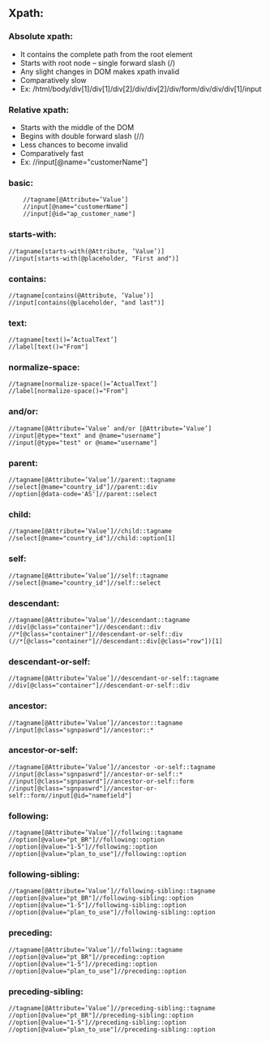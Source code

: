## Xpath:

### Absolute xpath:
 - It contains the complete path from the root element 
 - Starts with root node – single forward slash (/)
 - Any slight changes in DOM makes xpath invalid 
 - Comparatively slow
 - Ex: /html/body/div[1]/div[1]/div[2]/div/div[2]/div/form/div/div/div[1]/input


### Relative xpath:
- Starts with the middle of the DOM
- Begins with double forward slash (//)
- Less chances to become invalid
- Comparatively fast
- Ex: //input[@name="customerName"]


### basic:  
```
    //tagname[@Attribute=’Value’]
    //input[@name="customerName"]
    //input[@id="ap_customer_name"]
```

### starts-with:  
    //tagname[starts-with(@Attribute, ’Value’)]
    //input[starts-with(@placeholder, "First and")]


### contains:  
    //tagname[contains(@Attribute, ’Value’)]
    //input[contains(@placeholder, "and last")]


### text:  
    //tagname[text()=’ActualText’]
    //label[text()="From"]


### normalize-space:  
    //tagname[normalize-space()=’ActualText’]
    //label[normalize-space()="From"]


### and/or:  
    //tagname[@Attribute=’Value’ and/or [@Attribute=’Value’]
    //input[@type="text" and @name="username"]
    //input[@type="test" or @name="username"]


### parent:  
    //tagname[@Attribute=’Value’]//parent::tagname
    //select[@name="country_id"]//parent::div
    //option[@data-code='AS']//parent::select


### child:  
    //tagname[@Attribute=’Value’]//child::tagname
    //select[@name="country_id"]//child::option[1]


### self:  
    //tagname[@Attribute=’Value’]//self::tagname
    //select[@name="country_id"]//self::select


### descendant:  
    //tagname[@Attribute=’Value’]//descendant::tagname
    //div[@class="container"]//descendant::div
    //*[@class="container"]//descendant-or-self::div
    (//*[@class="container"]//descendant::div[@class="row"])[1]


### descendant-or-self:  
    //tagname[@Attribute=’Value’]//descendant-or-self::tagname
    //div[@class="container"]//descendant-or-self::div


### ancestor:  
    //tagname[@Attribute=’Value’]//ancestor::tagname
    //input[@class="sgnpaswrd"]//ancestor::*


### ancestor-or-self:  
    //tagname[@Attribute=’Value’]//ancestor -or-self::tagname
    //input[@class="sgnpaswrd"]//ancestor-or-self::*
    //input[@class="sgnpaswrd"]//ancestor-or-self::form
    //input[@class="sgnpaswrd"]//ancestor-or-self::form//input[@id="namefield"]


### following:  
    //tagname[@Attribute=’Value’]//follwing::tagname
    //option[@value="pt_BR"]//following::option
    //option[@value="1-5"]//following::option
    //option[@value="plan_to_use"]//following::option


### following-sibling:  
    //tagname[@Attribute=’Value’]//following-sibling::tagname
    //option[@value="pt_BR"]//following-sibling::option
    //option[@value="1-5"]//following-sibling::option
    //option[@value="plan_to_use"]//following-sibling::option


### preceding:  
    //tagname[@Attribute=’Value’]//follwing::tagname
    //option[@value="pt_BR"]//preceding::option
    //option[@value="1-5"]//preceding::option
    //option[@value="plan_to_use"]//preceding::option


### preceding-sibling:  
    //tagname[@Attribute=’Value’]//preceding-sibling::tagname
    //option[@value="pt_BR"]//preceding-sibling::option
    //option[@value="1-5"]//preceding-sibling::option
    //option[@value="plan_to_use"]//preceding-sibling::option

